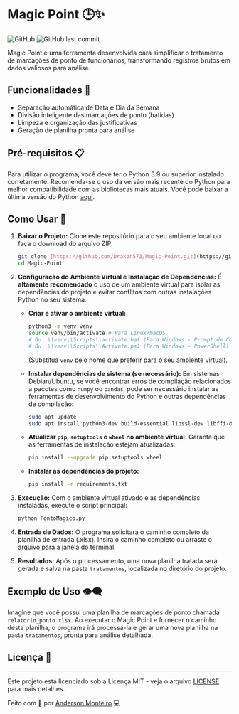 # Magic Point 🕒✨

![GitHub](https://img.shields.io/github/license/anderson5g/ponto-magico)
![GitHub last commit](https://img.shields.io/github/last-commit/anderson5g/ponto-magico)

Magic Point é uma ferramenta desenvolvida para simplificar o tratamento de marcações de ponto de funcionários, transformando registros brutos em dados valiosos para análise. 

## Funcionalidades 🚀

- Separação automática de Data e Dia da Semana 
- Divisão inteligente das marcações de ponto (batidas) 
- Limpeza e organização das justificativas 
- Geração de planilha pronta para análise 

## Pré-requisitos 📋

Para utilizar o programa, você deve ter o Python 3.9 ou superior instalado corretamente. Recomenda-se o uso da versão mais recente do Python para melhor compatibilidade com as bibliotecas mais atuais. Você pode baixar a última versão do Python [aqui](https://www.python.org/downloads/).

## Como Usar 📝

1.  **Baixar o Projeto:**
    Clone este repositório para o seu ambiente local ou faça o download do arquivo ZIP.

    ```bash
    git clone [https://github.com/Draken573/Magic-Point.git](https://github.com/Draken573/Magic-Point.git) # Substitua pelo seu link do repositório, se diferente
    cd Magic-Point
    ```

2.  **Configuração do Ambiente Virtual e Instalação de Dependências:**
    É **altamente recomendado** o uso de um ambiente virtual para isolar as dependências do projeto e evitar conflitos com outras instalações Python no seu sistema.

    * **Criar e ativar o ambiente virtual:**
        ```bash
        python3 -m venv venv
        source venv/bin/activate # Para Linux/macOS
        # Ou .\\venv\\Scripts\\activate.bat (Para Windows - Prompt de Comando)
        # Ou .\\venv\\Scripts\\Activate.ps1 (Para Windows - PowerShell)
        ```
        (Substitua `venv` pelo nome que preferir para o seu ambiente virtual).

    * **Instalar dependências de sistema (se necessário):**
        Em sistemas Debian/Ubuntu, se você encontrar erros de compilação relacionados a pacotes como `numpy` ou `pandas`, pode ser necessário instalar as ferramentas de desenvolvimento do Python e outras dependências de compilação:
        ```bash
        sudo apt update
        sudo apt install python3-dev build-essential libssl-dev libffi-dev
        ```

    * **Atualizar `pip`, `setuptools` e `wheel` no ambiente virtual:**
        Garanta que as ferramentas de instalação estejam atualizadas:
        ```bash
        pip install --upgrade pip setuptools wheel
        ```

    * **Instalar as dependências do projeto:**
        ```bash
        pip install -r requirements.txt
        ```

3.  **Execução:**
    Com o ambiente virtual ativado e as dependências instaladas, execute o script principal:
    ```bash
    python PontoMagico.py
    ```

4.  **Entrada de Dados:**
    O programa solicitará o caminho completo da planilha de entrada (.xlsx). Insira o caminho completo ou arraste o arquivo para a janela do terminal.

5.  **Resultados:**
    Após o processamento, uma nova planilha tratada será gerada e salva na pasta `tratamentos`, localizada no diretório do projeto.

## Exemplo de Uso 👁️‍🗨️

Imagine que você possui uma planilha de marcações de ponto chamada `relatorio_ponto.xlsx`. Ao executar o Magic Point e fornecer o caminho desta planilha, o programa irá processá-la e gerar uma nova planilha na pasta `tratamentos`, pronta para análise detalhada.

## Licença 📜

---

Este projeto está licenciado sob a Licença MIT - veja o arquivo [LICENSE](LICENSE) para mais detalhes. 

Feito com 💪 por [Anderson Monteiro](https://github.com/Draken573) 💻